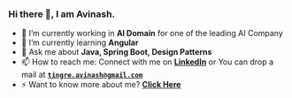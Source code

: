 ### Hi there 👋, I am Avinash.

- 🔭 I’m currently working in **AI Domain** for one of the leading AI Company
- 🌱 I’m currently learning **Angular**
- 💬 Ask me about **Java, Spring Boot, Design Patterns**
- 📫 How to reach me: Connect with me on **[LinkedIn](https://www.linkedin.com/in/abtingre)** or You can drop a mail at **[`tingre.avinash@gmail.com`](mailto:tingre.avinash@gmail.com)**
- ⚡ Want to know more about me? **[Click Here](https://tingreavinash.github.io)**
